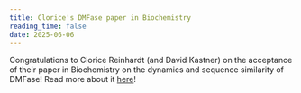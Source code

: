 ```yaml
---
title: Clorice's DMFase paper in Biochemistry
reading_time: false
date: 2025-06-06
---
```

Congratulations to Clorice Reinhardt (and David Kastner) on the acceptance of their paper in Biochemistry on the dynamics and sequence similarity of DMFase! Read more about it [here](/publication/reinhardt-role-2025/)!

<!--more-->
